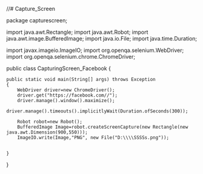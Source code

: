 //# Capture_Screen

package capturescreen;

import java.awt.Rectangle;
import java.awt.Robot;
import java.awt.image.BufferedImage;
import java.io.File;
import java.time.Duration;

import javax.imageio.ImageIO;
import org.openqa.selenium.WebDriver;
import org.openqa.selenium.chrome.ChromeDriver;

public class CapturingScreen_Facebook 
{

	public static void main(String[] args) throws Exception 
	{
		WebDriver driver=new ChromeDriver();
		driver.get("https://facebook.com//");
		driver.manage().window().maximize();
		driver.manage().timeouts().implicitlyWait(Duration.ofSeconds(300));
		
		Robot robot=new Robot();
		BufferedImage Image=robot.createScreenCapture(new Rectangle(new java.awt.Dimension(900,550)));
		ImageIO.write(Image,"PNG", new File("D:\\\\SSSSs.png"));
		

	}

}
